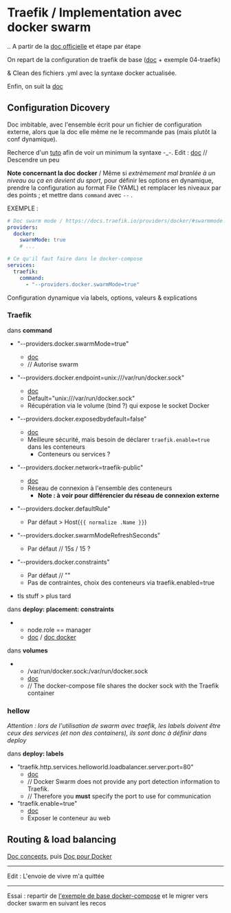 # Traefik / Implementation avec docker swarm

.. A partir de la [doc officielle](https://docs.traefik.io/providers/docker/#docker-swarm-mode) et étape par étape

On repart de la configuration de traefik de base ([doc](https://docs.traefik.io/getting-started/configuration-overview/) + exemple 04-traefik)

& Clean des fichiers .yml avec la syntaxe docker actualisée.

Enfin, on suit la [doc](https://docs.traefik.io/providers/docker/)



## Configuration Dicovery

Doc imbitable, avec l'ensemble écrit pour un fichier de configuration externe, alors que la doc elle même ne le recommande pas (mais plutôt la conf dynamique).

Recherce d'un [tuto](https://creekorful.me/how-to-install-traefik-2-docker-swarm/) afin de voir un minimum la syntaxe -_-. Edit : [doc](https://docs.traefik.io/routing/providers/docker/) // Descendre un peu

**Note concernant la doc docker** / Même si *extrèmement mal branlée à un niveau ou ça en devient du sport*, pour définir les options en dynamique, prendre la configuration au format File (YAML) et remplacer les niveaux par des points ; et mettre dans `command` avec `--` .

EXEMPLE :

```yaml
# Doc swarm mode / https://docs.traefik.io/providers/docker/#swarmmode
providers:
  docker:
    swarmMode: true
    # ...

# Ce qu'il faut faire dans le docker-compose
services:
  traefik:
    command:
      - "--providers.docker.swarmMode=true"
```

Configuration dynamique via labels, options, valeurs & explications


### Traefik

dans **command**

- "--providers.docker.swarmMode=true"
  - [doc](https://docs.traefik.io/providers/docker/#docker-swarm-mode)
  - // Autorise swarm

- "--providers.docker.endpoint=unix:///var/run/docker.sock"
  - [doc](https://docs.traefik.io/providers/docker/#provider-configuration)
  - Default="unix:///var/run/docker.sock"
  - Récupération via le volume (bind ?) qui expose le socket Docker

- "--providers.docker.exposedbydefault=false"
  - [doc](https://docs.traefik.io/providers/docker/#exposedbydefault)
  - Meilleure sécurité, mais besoin de déclarer `traefik.enable=true` dans les conteneurs
    - Conteneurs ou services ?

- "--providers.docker.network=traefik-public"
  - [doc](https://docs.traefik.io/providers/docker/#network)
  - Réseau de connexion à l'ensemble des conteneurs
    - **Note : à voir pour différencier du réseau de connexion externe**

- "--providers.docker.defaultRule"
  - Par défaut > Host(`{{ normalize .Name }}`)

- "--providers.docker.swarmModeRefreshSeconds"
  - Par défaut // 15s / 15 ?

- "--providers.docker.constraints"
  - Par défaut // ""
  - Pas de contraintes, choix des conteneurs via traefik.enabled=true

- tls stuff > plus tard


dans **deploy: placement: constraints**

- - node.role == manager
  - [doc](https://docs.traefik.io/providers/docker/#docker-api-access_1) / [doc docker](https://docs.docker.com/compose/compose-file/#placement)




dans **volumes**

- - /var/run/docker.sock:/var/run/docker.sock
  - [doc](https://docs.traefik.io/providers/docker/#provider-configuration)
  - // The docker-compose file shares the docker sock with the Traefik container



### hellow

*Attention : lors de l'utilisation de swarm avec traefik, les labels doivent être ceux des services (et non des containers), ils sont donc à définir dans deploy*

dans **deploy: labels**

- "traefik.http.services.helloworld.loadbalancer.server.port=80"
  - [doc](https://docs.traefik.io/providers/docker/#port-detection_1)
  - // Docker Swarm does not provide any port detection information to Traefik.
  - // Therefore you **must** specify the port to use for communication
- "traefik.enable=true"
  - [doc](https://docs.traefik.io/providers/docker/#exposedbydefault)
  - Exposer le conteneur au web



## Routing & load balancing

[Doc concepts](https://docs.traefik.io/routing/overview/), puis [Doc pour Docker](https://docs.traefik.io/routing/providers/docker/)

---

Edit : L'envoie de vivre m'a quittée

---

Essai : repartir de [l'exemple de base docker-compose](https://docs.traefik.io/user-guides/docker-compose/basic-example/) et le migrer vers docker swarm en suivant les recos